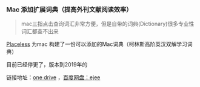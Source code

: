 ### Mac 添加扩展词典（提高外刊文献阅读效率）

> mac三指点击查询词汇非常方便，但是自带的词典(Dictionary)很多专业性词汇都查不出来

[Placeless](https://placeless.net/blog/macos-dictionaries) 为mac 构建了一份可以添加的Mac词典（柯林斯高阶英汉双解学习词典）

目前已经停更了，版本到2019年的

链接地址：[one drive](https://1drv.ms/f/s!AHfwbyaw226qhig) ，[百度网盘：ejee](https://pan.baidu.com/s/1B6N1Z_sk_tMckw3yNlvuNA)